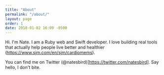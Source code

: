```yaml
---
title: "About"
permalink: "/about/"
layout: page
order: 1
date: 2018-01-02 16:09 -0500
---
```

Hi. I'm Nate. I am a Ruby web and Swift developer. I love building real tools that actually help people live better and healthier (https://www.sjm.com/en/sjm/cardiomems). 

You can find me on Twitter (@natesbird)[https://twitter.com/natesbird]. Say hello, I don't bite.
